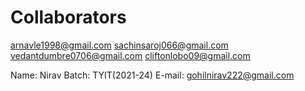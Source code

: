 # Collaborators
arnavle1998@gmail.com
sachinsaroj066@gmail.com
vedantdumbre0706@gmail.com
cliftonlobo09@gmail.com

Name: Nirav
Batch: TYIT(2021-24)
E-mail: gohilnirav222@gmail.com
